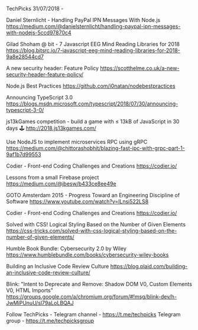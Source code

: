 TechPicks 31/07/2018 -

Daniel Sternlicht - Handling PayPal IPN Messages With Node.js
https://medium.com/@danielsternlicht/handling-paypal-ipn-messages-with-nodejs-5ccd97870c4

Gilad Shoham @ bit - 7 Javascript EEG Mind Reading Libraries for 2018
https://blog.bitsrc.io/7-javascript-eeg-mind-reading-libraries-for-2018-9a8e28544cd7

A new security header: Feature Policy
https://scotthelme.co.uk/a-new-security-header-feature-policy/

Node.js Best Practices
https://github.com/i0natan/nodebestpractices

Announcing TypeScript 3.0
https://blogs.msdn.microsoft.com/typescript/2018/07/30/announcing-typescript-3-0/

js13kGames competition - build a game with ≤ 13kB of JavaScript in 30 days 🕹
http://2018.js13kgames.com/

Use NodeJS to implement microservices RPC using gRPC
https://medium.com/@chittorashobhit/blazing-fast-ipc-with-grpc-part-1-9af1b7d99553

Codier - Front-end Coding Challenges and Creations
https://codier.io/

Lessons from a small Firebase project
https://medium.com/@jbesw/b433ce8ee49e

GOTO Amsterdam 2015 - Progress Toward an Engineering Discipline of Software
https://www.youtube.com/watch?v=lLnsi522LS8

Codier - Front-end Coding Challenges and Creations
https://codier.io/

Solved with CSS! Logical Styling Based on the Number of Given Elements
https://css-tricks.com/solved-with-css-logical-styling-based-on-the-number-of-given-elements/

Humble Book Bundle: Cybersecurity 2.0 by Wiley
https://www.humblebundle.com/books/cybersecurity-wiley-books

Building an Inclusive Code Review Culture
https://blog.plaid.com/building-an-inclusive-code-review-culture/

Blink: "Intent to Deprecate and Remove: Shadow DOM V0, Custom Elements V0, HTML Imports"
https://groups.google.com/a/chromium.org/forum/#!msg/blink-dev/h-JwMiPUnuU/sl79aLoLBQAJ

Follow TechPicks -
Telegram channel - https://t.me/techpicks
Telegram group - https://t.me/techpicksgroup